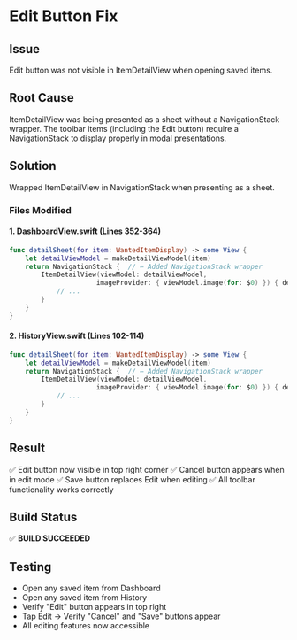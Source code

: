 # Edit Button Fix

## Issue
Edit button was not visible in ItemDetailView when opening saved items.

## Root Cause
ItemDetailView was being presented as a sheet without a NavigationStack wrapper. The toolbar items (including the Edit button) require a NavigationStack to display properly in modal presentations.

## Solution
Wrapped ItemDetailView in NavigationStack when presenting as a sheet.

### Files Modified

#### 1. DashboardView.swift (Lines 352-364)
```swift
func detailSheet(for item: WantedItemDisplay) -> some View {
    let detailViewModel = makeDetailViewModel(item)
    return NavigationStack {  // ← Added NavigationStack wrapper
        ItemDetailView(viewModel: detailViewModel,
                      imageProvider: { viewModel.image(for: $0) }) { deleted in
            // ...
        }
    }
}
```

#### 2. HistoryView.swift (Lines 102-114)
```swift
func detailSheet(for item: WantedItemDisplay) -> some View {
    let detailViewModel = makeDetailViewModel(item)
    return NavigationStack {  // ← Added NavigationStack wrapper
        ItemDetailView(viewModel: detailViewModel,
                      imageProvider: { viewModel.image(for: $0) }) { deleted in
            // ...
        }
    }
}
```

## Result
✅ Edit button now visible in top right corner
✅ Cancel button appears when in edit mode
✅ Save button replaces Edit when editing
✅ All toolbar functionality works correctly

## Build Status
✅ **BUILD SUCCEEDED**

## Testing
- Open any saved item from Dashboard
- Open any saved item from History
- Verify "Edit" button appears in top right
- Tap Edit → Verify "Cancel" and "Save" buttons appear
- All editing features now accessible
